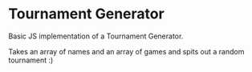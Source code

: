 # Tournament Generator

Basic JS implementation of a Tournament Generator.

Takes an array of names and an array of games and spits out a random tournament :)
